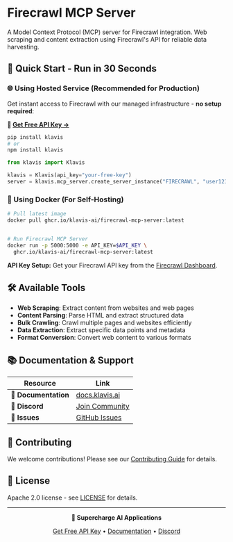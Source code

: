 # Firecrawl MCP Server

A Model Context Protocol (MCP) server for Firecrawl integration. Web scraping and content extraction using Firecrawl's API for reliable data harvesting.

## 🚀 Quick Start - Run in 30 Seconds

### 🌐 Using Hosted Service (Recommended for Production)

Get instant access to Firecrawl with our managed infrastructure - **no setup required**:

**🔗 [Get Free API Key →](https://www.klavis.ai/home/api-keys)**

```bash
pip install klavis
# or
npm install klavis
```

```python
from klavis import Klavis

klavis = Klavis(api_key="your-free-key")
server = klavis.mcp_server.create_server_instance("FIRECRAWL", "user123")
```

### 🐳 Using Docker (For Self-Hosting)

```bash
# Pull latest image
docker pull ghcr.io/klavis-ai/firecrawl-mcp-server:latest


# Run Firecrawl MCP Server
docker run -p 5000:5000 -e API_KEY=$API_KEY \
  ghcr.io/klavis-ai/firecrawl-mcp-server:latest
```

**API Key Setup:** Get your Firecrawl API key from the [Firecrawl Dashboard](https://firecrawl.dev/).

## 🛠️ Available Tools

- **Web Scraping**: Extract content from websites and web pages
- **Content Parsing**: Parse HTML and extract structured data
- **Bulk Crawling**: Crawl multiple pages and websites efficiently
- **Data Extraction**: Extract specific data points and metadata
- **Format Conversion**: Convert web content to various formats

## 📚 Documentation & Support

| Resource | Link |
|----------|------|
| **📖 Documentation** | [docs.klavis.ai](https://docs.klavis.ai) |
| **💬 Discord** | [Join Community](https://discord.gg/p7TuTEcssn) |
| **🐛 Issues** | [GitHub Issues](https://github.com/klavis-ai/klavis/issues) |

## 🤝 Contributing

We welcome contributions! Please see our [Contributing Guide](../../CONTRIBUTING.md) for details.

## 📜 License

Apache 2.0 license - see [LICENSE](../../LICENSE) for details.

---

<div align="center">
  <p><strong>🚀 Supercharge AI Applications </strong></p>
  <p>
    <a href="https://www.klavis.ai">Get Free API Key</a> •
    <a href="https://docs.klavis.ai">Documentation</a> •
    <a href="https://discord.gg/p7TuTEcssn">Discord</a>
  </p>
</div>
